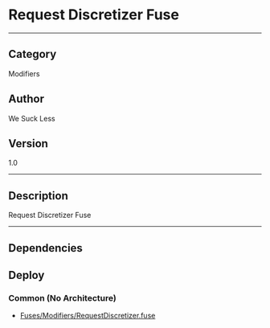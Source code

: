 # Request Discretizer Fuse
___

## Category
Modifiers

## Author
We Suck Less

## Version
1.0

___

## Description
Request Discretizer Fuse

___

## Dependencies

## Deploy

### Common (No Architecture)

<ul>
<li><a href="https://gitlab.com/WeSuckLess/Reactor/-/blob/master/Atoms/com.wesuckless.RequestDiscretizer/Fuses/Modifiers/RequestDiscretizer.fuse?ref_type=heads">Fuses/Modifiers/RequestDiscretizer.fuse</a></li>
</ul>
